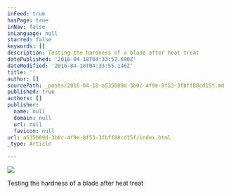 ```yaml
---
inFeed: true
hasPage: true
inNav: false
inLanguage: null
starred: false
keywords: []
description: Testing the hardness of a blade after heat treat
datePublished: '2016-04-18T04:33:57.690Z'
dateModified: '2016-04-18T04:33:55.146Z'
title: ''
author: []
sourcePath: _posts/2016-04-18-a535609d-3b0c-4f9e-8f53-3fbff88cd15f.md
published: true
authors: []
publisher:
  name: null
  domain: null
  url: null
  favicon: null
url: a535609d-3b0c-4f9e-8f53-3fbff88cd15f/index.html
_type: Article

---
```

![](https://the-grid-user-content.s3-us-west-2.amazonaws.com/de95a2ae-b09b-49ac-97ae-c72c456445c3.jpg)

Testing the hardness of a blade after heat treat